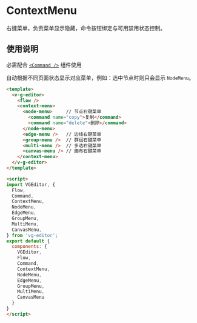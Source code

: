# ContextMenu

右键菜单，负责菜单显示隐藏，命令按钮绑定与可用禁用状态控制。

## 使用说明

必需配合 [`<Command />`](./command.md) 组件使用

自动根据不同页面状态显示对应菜单，例如：选中节点时则只会显示 `NodeMenu`。

```html
<template>
  <v-g-editor>
    <flow />
    <context-menu>
      <node-menu>     // 节点右键菜单
        <command name="copy">复制</command>
        <command name="delete">删除</command>
      </node-menu>
      <edge-menu />   // 边线右键菜单
      <group-menu />  // 群组右键菜单
      <multi-menu />  // 多选右键菜单
      <canvas-menu /> // 画布右键菜单
    </context-menu>
  </v-g-editor>
</template>

<script>
import VGEditor, {
  Flow,
  Command,
  ContextMenu,
  NodeMenu,
  EdgeMenu,
  GroupMenu,
  MultiMenu,
  CanvasMenu,
} from 'vg-editor';
export default {
  components: {
    VGEditor,
    Flow,
    Command,
    ContextMenu,
    NodeMenu,
    EdgeMenu,
    GroupMenu,
    MultiMenu,
    CanvasMenu
  }
}
</script>
```
